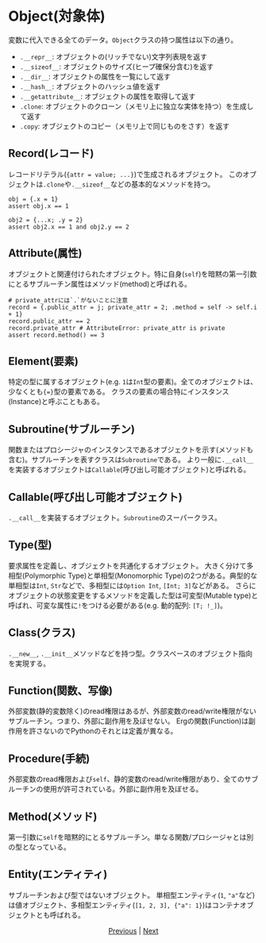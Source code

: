 # Object(対象体)

変数に代入できる全てのデータ。`Object`クラスの持つ属性は以下の通り。

* `.__repr__`: オブジェクトの(リッチでない)文字列表現を返す
* `.__sizeof__`: オブジェクトのサイズ(ヒープ確保分含む)を返す
* `.__dir__`: オブジェクトの属性を一覧にして返す
* `.__hash__`: オブジェクトのハッシュ値を返す
* `.__getattribute__`: オブジェクトの属性を取得して返す
* `.clone`: オブジェクトのクローン（メモリ上に独立な実体を持つ）を生成して返す
* `.copy`: オブジェクトのコピー（メモリ上で同じものをさす）を返す

## Record(レコード)

レコードリテラル(`{attr = value; ...}`)で生成されるオブジェクト。
このオブジェクトは`.clone`や`.__sizeof__`などの基本的なメソッドを持つ。

```erg
obj = {.x = 1}
assert obj.x == 1

obj2 = {...x; .y = 2}
assert obj2.x == 1 and obj2.y == 2
```

## Attribute(属性)

オブジェクトと関連付けられたオブジェクト。特に自身(`self`)を暗黙の第一引数にとるサブルーチン属性はメソッド(method)と呼ばれる。

```erg
# private_attrには`.`がないことに注意
record = {.public_attr = j; private_attr = 2; .method = self -> self.i + 1}
record.public_attr == 2
record.private_attr # AttributeError: private_attr is private
assert record.method() == 3
```

## Element(要素)

特定の型に属するオブジェクト(e.g. `1`は`Int`型の要素)。全てのオブジェクトは、少なくとも`{=}`型の要素である。
クラスの要素の場合特にインスタンス(Instance)と呼ぶこともある。

## Subroutine(サブルーチン)

関数またはプロシージャのインスタンスであるオブジェクトを示す(メソッドも含む)。サブルーチンを表すクラスは`Subroutine`である。
より一般に`.__call__`を実装するオブジェクトは`Callable`(呼び出し可能オブジェクト)と呼ばれる。

## Callable(呼び出し可能オブジェクト)

`.__call__`を実装するオブジェクト。`Subroutine`のスーパークラス。

## Type(型)

要求属性を定義し、オブジェクトを共通化するオブジェクト。
大きく分けて多相型(Polymorphic Type)と単相型(Monomorphic Type)の2つがある。典型的な単相型は`Int`, `Str`などで、多相型には`Option Int`, `[Int; 3]`などがある。
さらにオブジェクトの状態変更をするメソッドを定義した型は可変型(Mutable type)と呼ばれ、可変な属性に`!`をつける必要がある(e.g. 動的配列: `[T; !_]`)。

## Class(クラス)

`.__new__`, `.__init__`メソッドなどを持つ型。クラスベースのオブジェクト指向を実現する。

## Function(関数、写像)

外部変数(静的変数除く)のread権限はあるが、外部変数のread/write権限がないサブルーチン。つまり、外部に副作用を及ぼせない。
Ergの関数(Function)は副作用を許さないのでPythonのそれとは定義が異なる。

## Procedure(手続)

外部変数のread権限および`self`、静的変数のread/write権限があり、全てのサブルーチンの使用が許可されている。外部に副作用を及ぼせる。

## Method(メソッド)

第一引数に`self`を暗黙的にとるサブルーチン。単なる関数/プロシージャとは別の型となっている。

## Entity(エンティティ)

サブルーチンおよび型ではないオブジェクト。
単相型エンティティ(`1`, `"a"`など)は値オブジェクト、多相型エンティティ(`[1, 2, 3], {"a": 1}`)はコンテナオブジェクトとも呼ばれる。

<p align='center'>
    <a href='./24_module.md'>Previous</a> | <a href='./26_pattern_matching.md'>Next</a>
</p>
